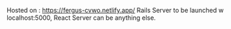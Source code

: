 Hosted on : https://fergus-cvwo.netlify.app/
Rails Server to be launched w localhost:5000, 
React Server can be anything else.


